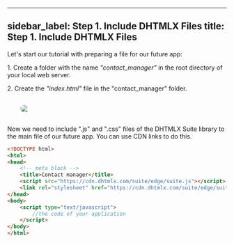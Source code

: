 
---
sidebar_label: Step 1. Include DHTMLX Files 
title: Step 1. Include DHTMLX Files 
---          

Let's start our tutorial with preparing a file for our future app: 

1\. Create  a folder with the name <i>"contact_manager"</i> in the root directory of your local web server.

2\. Create the <i>"index.html" </i> file in the "contact_manager" folder.

<img style="border-radius:8px; margin: 30px;  display: block;" src="tutorial/basic_application/file.png"/>

Now we need to include ".js" and ".css" files of the DHTMLX Suite library to the main file of our future app.
You can use CDN links to do this.

~~~html
<!DOCTYPE html>
<html>
<head>
    <!-- meta block -->
    <title>Contact manager</title>
	<script src="https://cdn.dhtmlx.com/suite/edge/suite.js"></script> /*!*/
    <link rel="stylesheet" href="https://cdn.dhtmlx.com/suite/edge/suite.css"> /*!*/   
</head>
<body>
    <script type="text/javascript">
        //the code of your application
    </script>
</body>
</html>

~~~

<div id="tutorial_step">
    <a id="next_step" href="tutorial/basic_application/step2.md"></a>
</div>

